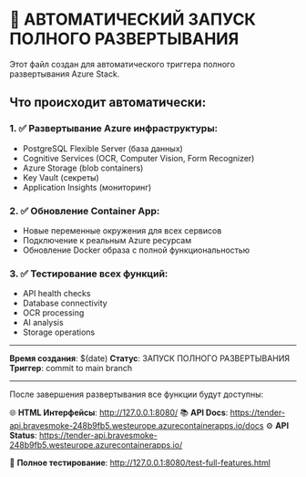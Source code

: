 # 🚀 АВТОМАТИЧЕСКИЙ ЗАПУСК ПОЛНОГО РАЗВЕРТЫВАНИЯ

Этот файл создан для автоматического триггера полного развертывания Azure Stack.

## Что происходит автоматически:

### 1. ✅ Развертывание Azure инфраструктуры:

- PostgreSQL Flexible Server (база данных)
- Cognitive Services (OCR, Computer Vision, Form Recognizer)
- Azure Storage (blob containers)
- Key Vault (секреты)
- Application Insights (мониторинг)

### 2. ✅ Обновление Container App:

- Новые переменные окружения для всех сервисов
- Подключение к реальным Azure ресурсам
- Обновление Docker образа с полной функциональностью

### 3. ✅ Тестирование всех функций:

- API health checks
- Database connectivity
- OCR processing
- AI analysis
- Storage operations

---

**Время создания**: $(date)
**Статус**: ЗАПУСК ПОЛНОГО РАЗВЕРТЫВАНИЯ
**Триггер**: commit to main branch

---

После завершения развертывания все функции будут доступны:

🌐 **HTML Интерфейсы**: http://127.0.0.1:8080/
📚 **API Docs**: https://tender-api.bravesmoke-248b9fb5.westeurope.azurecontainerapps.io/docs
⚙️ **API Status**: https://tender-api.bravesmoke-248b9fb5.westeurope.azurecontainerapps.io/

🎯 **Полное тестирование**: http://127.0.0.1:8080/test-full-features.html
